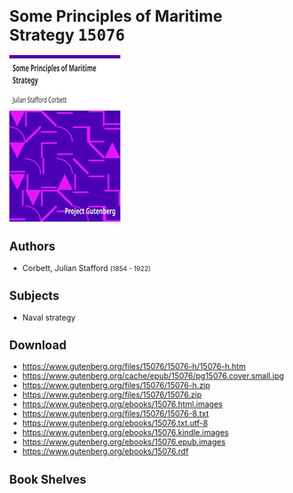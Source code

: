 # Some Principles of Maritime Strategy <kbd>15076</kbd>

![](./cover.medium.jpg "")

## Authors


 - Corbett, Julian Stafford <small>(1854 - 1922)</small>

## Subjects


 - Naval strategy

## Download


 - https://www.gutenberg.org/files/15076/15076-h/15076-h.htm
 - https://www.gutenberg.org/cache/epub/15076/pg15076.cover.small.jpg
 - https://www.gutenberg.org/files/15076/15076-h.zip
 - https://www.gutenberg.org/files/15076/15076.zip
 - https://www.gutenberg.org/ebooks/15076.html.images
 - https://www.gutenberg.org/files/15076/15076-8.txt
 - https://www.gutenberg.org/ebooks/15076.txt.utf-8
 - https://www.gutenberg.org/ebooks/15076.kindle.images
 - https://www.gutenberg.org/ebooks/15076.epub.images
 - https://www.gutenberg.org/ebooks/15076.rdf

## Book Shelves


